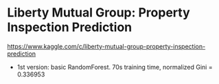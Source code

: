 Liberty Mutual Group: Property Inspection Prediction
====================================================

https://www.kaggle.com/c/liberty-mutual-group-property-inspection-prediction

- 1st version: basic RandomForest. 70s training time,  normalized Gini = 0.336953